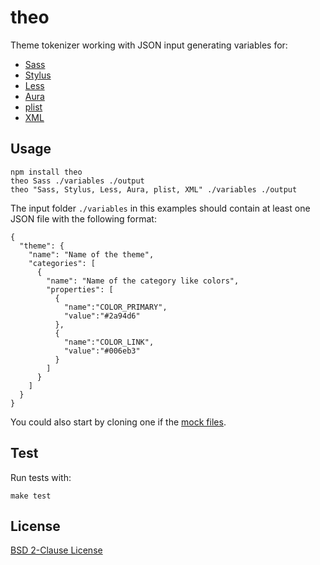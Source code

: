 theo
====

Theme tokenizer working with JSON input generating variables for:
- [Sass](http://sass-lang.com/)
- [Stylus](http://learnboost.github.io/stylus/)
- [Less](http://lesscss.org/)
- [Aura](http://documentation.auraframework.org/auradocs)
- [plist](http://en.wikipedia.org/wiki/Property_list)
- [XML](http://en.wikipedia.org/wiki/XML)

## Usage

    npm install theo
    theo Sass ./variables ./output
    theo "Sass, Stylus, Less, Aura, plist, XML" ./variables ./output

The input folder `./variables` in this examples should contain at least one JSON file with the following format:

    {
      "theme": {
        "name": "Name of the theme",
        "categories": [
          {
            "name": "Name of the category like colors",
            "properties": [
              {
                "name":"COLOR_PRIMARY",
                "value":"#2a94d6"
              },
              {
                "name":"COLOR_LINK",
                "value":"#006eb3"
              }
            ]
          }
        ]
      }
    }

You could also start by cloning one if the [mock files](test/mock/s1base.json).

## Test

Run tests with:

    make test

## License

[BSD 2-Clause License](LICENSE)